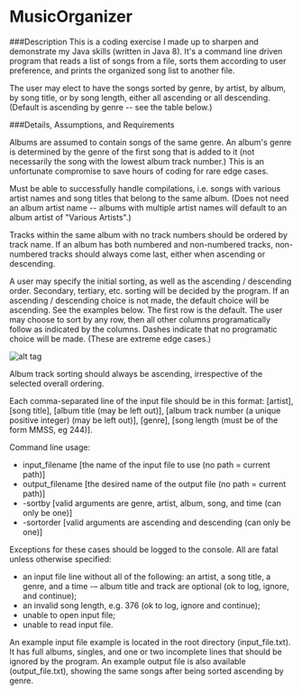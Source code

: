 # MusicOrganizer
###Description
This is a coding exercise I made up to sharpen and demonstrate my Java skills (written in Java 8). It's a command line driven program that reads a list of songs from a file, sorts them according to user preference, and prints the organized song list to another file.

The user may elect to have the songs sorted by genre, by artist, by album, by song title, or by song length, either all ascending or all descending. (Default is ascending by genre -- see the table below.) 

###Details, Assumptions, and Requirements

Albums are assumed to contain songs of the same genre. An album's genre is determined by the genre of the first song that is added to it (not necessarily the song with the lowest album track number.) This is an unfortunate compromise to save hours of coding for rare edge cases.

Must be able to successfully handle compilations, i.e. songs with various artist names and song titles that belong to the same album. (Does not need an album artist name -- albums with multiple artist names will default to an album artist of "Various Artists".)

Tracks within the same album with no track numbers should be ordered by track name. If an album has both numbered and non-numbered tracks, non-numbered tracks should always come last, either when ascending or descending.

A user may specify the initial sorting, as well as the ascending / descending order. Secondary, tertiary, etc. sorting will be decided by the program. If an ascending / descending choice is not made, the default choice will be ascending. See the examples below. The first row is the default. The user may choose to sort by any row, then all other columns programatically follow as indicated by the columns. Dashes indicate that no programatic choice will be made. (These are extreme edge cases.)

![alt tag](http://traffic.libsyn.com/hardcoremathuser/sorting.png)

Album track sorting should always be ascending, irrespective of the selected overall ordering. 

Each comma-separated line of the input file should be in this format: [artist], [song title], [album title (may be left out)], [album track number (a unique positive integer) (may be left out)], [genre], [song length (must be of the form MMSS, eg 244)]. 

Command line usage: 

* input_filename [the name of the input file to use (no path = current path)]
* output_filename [the desired name of the output file (no path = current path)]
* -sortby [valid arguments are genre, artist, album, song, and time (can only be one)]
* -sortorder [valid arguments are ascending and descending (can only be one)]

Exceptions for these cases should be logged to the console. All are fatal unless otherwise specified: 

- an input file line without all of the following: an artist, a song title, a genre, and a time -– album title and track are optional (ok to log, ignore, and continue);
- an invalid song length, e.g. 376 (ok to log, ignore and continue);
- unable to open input file;
- unable to read input file.

An example input file example is located in the root directory (input_file.txt). It has full albums, singles, and one or two incomplete lines that should be ignored by the program. An example output file is also available (output_file.txt), showing the same songs after being sorted ascending by genre.
